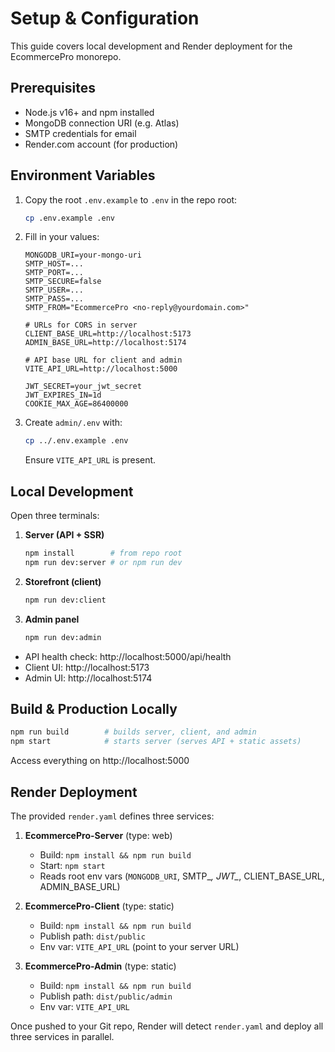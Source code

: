 # Setup & Configuration

This guide covers local development and Render deployment for the EcommercePro monorepo.

## Prerequisites

- Node.js v16+ and npm installed
- MongoDB connection URI (e.g. Atlas)
- SMTP credentials for email
- Render.com account (for production)

## Environment Variables

1. Copy the root `.env.example` to `.env` in the repo root:
   ```bash
   cp .env.example .env
   ```
2. Fill in your values:
   ```env
   MONGODB_URI=your-mongo-uri
   SMTP_HOST=...
   SMTP_PORT=...
   SMTP_SECURE=false
   SMTP_USER=...
   SMTP_PASS=...
   SMTP_FROM="EcommercePro <no-reply@yourdomain.com>"

   # URLs for CORS in server
   CLIENT_BASE_URL=http://localhost:5173
   ADMIN_BASE_URL=http://localhost:5174

   # API base URL for client and admin
   VITE_API_URL=http://localhost:5000

   JWT_SECRET=your_jwt_secret
   JWT_EXPIRES_IN=1d
   COOKIE_MAX_AGE=86400000
   ```
3. Create `admin/.env` with:
   ```bash
   cp ../.env.example .env
   ```
   Ensure `VITE_API_URL` is present.

## Local Development

Open three terminals:

1. **Server (API + SSR)**
   ```bash
   npm install        # from repo root
   npm run dev:server # or npm run dev
   ```
2. **Storefront (client)**
   ```bash
   npm run dev:client
   ```
3. **Admin panel**
   ```bash
   npm run dev:admin
   ```

- API health check: http://localhost:5000/api/health
- Client UI: http://localhost:5173
- Admin UI:  http://localhost:5174

## Build & Production Locally

```bash
npm run build        # builds server, client, and admin
npm start            # starts server (serves API + static assets)
```

Access everything on http://localhost:5000

## Render Deployment

The provided `render.yaml` defines three services:

1. **EcommercePro-Server** (type: web)
   - Build: `npm install && npm run build`
   - Start: `npm start`
   - Reads root env vars (`MONGODB_URI`, SMTP_*, JWT_*, CLIENT_BASE_URL, ADMIN_BASE_URL)

2. **EcommercePro-Client** (type: static)
   - Build: `npm install && npm run build`
   - Publish path: `dist/public`
   - Env var: `VITE_API_URL` (point to your server URL)

3. **EcommercePro-Admin** (type: static)
   - Build: `npm install && npm run build`
   - Publish path: `dist/public/admin`
   - Env var: `VITE_API_URL`

Once pushed to your Git repo, Render will detect `render.yaml` and deploy all three services in parallel.
